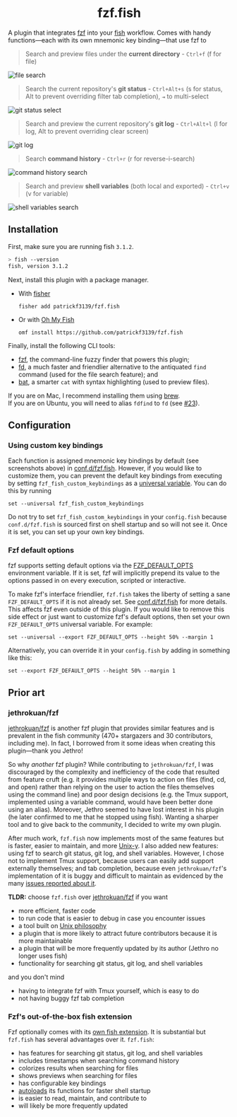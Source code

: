 <h1 align="center">
    fzf.fish
</h1>

A plugin that integrates [fzf](https://github.com/junegunn/fzf) into your [fish](http://fishshell.com) workflow. Comes with handy functions&mdash;each with its own mnemonic key binding&mdash;that use fzf to

> Search and preview files under the **current directory** - `Ctrl+f` (f for file)

![file search](/images/current_dir_files.png)

> Search the current repository's **git status** - `Ctrl+Alt+s` (s for status, Alt to prevent overriding filter tab completion), `⇥` to multi-select

![git status select](/images/git_status.png)

> Search and preview the current repository's **git log** - `Ctrl+Alt+l` (l for log, Alt to prevent overriding clear screen)

![git log](/images/git_log.png)

> Search **command history** - `Ctrl+r` (r for reverse-i-search)

![command history search](/images/command_history.png)

> Search and preview **shell variables** (both local and exported) - `Ctrl+v` (v for variable)

![shell variables search](/images/shell_variables.png)

## Installation
First, make sure you are running fish `3.1.2`.
```sh
> fish --version
fish, version 3.1.2
```

Next, install this plugin with a package manager.
- With [fisher](https://github.com/jorgebucaran/fisher)
    ```fish
    fisher add patrickf3139/fzf.fish
    ```
- Or with [Oh My Fish](https://github.com/oh-my-fish/oh-my-fish)
    ```fish
    omf install https://github.com/patrickf3139/fzf.fish
    ```

Finally, install the following CLI tools:
- [fzf](https://github.com/junegunn/fzf), the command-line fuzzy finder that powers this plugin;
- [fd](https://github.com/sharkdp/fd), a much faster and friendlier alternative to the antiquated `find` command (used for the file search feature); and
- [bat](https://github.com/sharkdp/bat), a smarter `cat` with syntax highlighting (used to preview files).

If you are on Mac, I recommend installing them using [brew](https://brew.sh/). <br>
If you are on Ubuntu, you will need to alias `fdfind` to `fd` (see [#23](https://github.com/patrickf3139/fzf.fish/issues/23)).

## Configuration
### Using custom key bindings
Each function is assigned mnemonic key bindings by default (see screenshots above) in [conf.d/fzf.fish](conf.d/fzf.fish). However, if you would like to customize them, you can prevent the default key bindings from executing by setting `fzf_fish_custom_keybindings` as a [universal variable](https://fishshell.com/docs/current/#more-on-universal-variables). You can do this by running
```fish
set --universal fzf_fish_custom_keybindings
```
Do not try to set `fzf_fish_custom_keybindings` in your `config.fish` because `conf.d/fzf.fish` is sourced first on shell startup and so will not see it. Once it is set, you can set up your own key bindings.

### Fzf default options
fzf supports setting default options via the [FZF_DEFAULT_OPTS](https://github.com/junegunn/fzf#environment-variables) environment variable. If it is set, fzf will implicitly prepend its value to the options passed in on every execution, scripted or interactive.

To make fzf's interface friendlier, `fzf.fish` takes the liberty of setting a sane `FZF_DEFAULT_OPTS` if it is not already set. See [conf.d/fzf.fish](conf.d/fzf.fish) for more details. This affects fzf even outside of this plugin. If you would like to remove this side effect or just want to customize fzf's default options, then set your own `FZF_DEFAULT_OPTS` universal variable. For example:
```fish
set --universal --export FZF_DEFAULT_OPTS --height 50% --margin 1
```
Alternatively, you can override it in your `config.fish` by adding in something like this:
```fish
set --export FZF_DEFAULT_OPTS --height 50% --margin 1
```

## Prior art
### jethrokuan/fzf
[jethrokuan/fzf](https://github.com/jethrokuan/fzf) is another fzf plugin that provides similar features and is prevalent in the fish community (470+ stargazers and 30 contributors, including me). In fact, I borrowed from it some ideas when creating this plugin&mdash;thank you Jethro!

So why *another* fzf plugin? While contributing to `jethrokuan/fzf`, I was discouraged by the complexity and inefficiency of the code that resulted from feature cruft (e.g. it provides multiple ways to action on files (find, cd, and open) rather than relying on the user to action the files themselves using the command line) and poor design decisions (e.g. the Tmux support, implemented using a variable command, would have been better done using an alias). Moreover, Jethro seemed to have lost interest in his plugin (he later confirmed to me that he stopped using fish). Wanting a sharper tool and to give back to the community, I decided to write my own plugin.

After much work, `fzf.fish` now implements most of the same features but is faster, easier to maintain, and more [Unix-y](https://en.wikipedia.org/wiki/Unix_philosophy). I also added new features: using fzf to search git status, git log, and shell variables. However, I chose not to implement Tmux support, because users can easily add support externally themselves; and tab completion, because even `jethrokuan/fzf`'s implementation of it is buggy and difficult to maintain as evidenced by the many [issues reported about it](https://github.com/jethrokuan/fzf/issues?q=is%3Aissue+tab).

**TLDR:** choose `fzf.fish` over [jethrokuan/fzf](https://github.com/jethrokuan/fzf) if you want
- more efficient, faster code
- to run code that is easier to debug in case you encounter issues
- a tool built on [Unix philosophy](https://en.wikipedia.org/wiki/Unix_philosophy)
- a plugin that is more likely to attract future contributors because it is more maintainable
- a plugin that will be more frequently updated by its author (Jethro no longer uses fish)
- functionality for searching git status, git log, and shell variables

and you don't mind
- having to integrate fzf with Tmux yourself, which is easy to do
- not having buggy fzf tab completion

### Fzf's out-of-the-box fish extension
Fzf optionally comes with its [own fish extension](https://github.com/junegunn/fzf/blob/master/shell/key-bindings.fish). It is substantial but `fzf.fish` has several advantages over it. `fzf.fish`:
- has features for searching git status, git log, and shell variables
- includes timestamps when searching command history
- colorizes results when searching for files
- shows previews when searching for files
- has configurable key bindings
- [autoloads](https://fishshell.com/docs/current/tutorial.html#autoloading-functions) its functions for faster shell startup
- is easier to read, maintain, and contribute to
- will likely be more frequently updated
